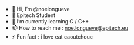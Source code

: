 - 👋 Hi, I’m @noelongueve
- 👀 Epitech Student
- 🌱 I’m currently learning C / C++
- 📫 How to reach me : noe.longueve@epitech.eu
- ⚡ Fun fact : i love eat caoutchouc
